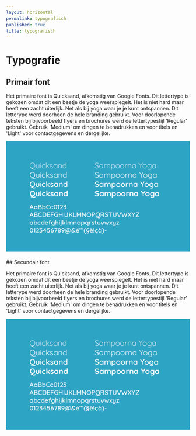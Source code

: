 ```yaml
---
layout: horizontal
permalink: typografisch
published: true
title: typografisch
---
```



# Typografie

## Primair font

Het primaire font is Quicksand, afkomstig van Google Fonts. Dit lettertype is gekozen omdat dit een beetje de yoga weerspiegelt. Het is niet hard maar heeft een zacht uiterlijk. Net als bij yoga waar je je kunt ontspannen. Dit letterype werd doorheen de hele branding gebruikt. Voor doorlopende teksten bij bijvoorbeeld flyers en brochures werd de lettertypestijl 'Regular' gebruikt. Gebruik 'Medium' om dingen te benadrukken en voor titels en 'Light' voor contactgegevens en dergelijke.

<div class="row">
    <div class="col-4">
        <img class="afbeelding" src="images/voorbeelden/Quicksand.png"  class="w-100" alt="Responsive image">
    </div>
         <div class="col-8"></div>
</div>


<br>
## Secundair font

Het primaire font is Quicksand, afkomstig van Google Fonts. Dit lettertype is gekozen omdat dit een beetje de yoga weerspiegelt. Het is niet hard maar heeft een zacht uiterlijk. Net als bij yoga waar je je kunt ontspannen. Dit letterype werd doorheen de hele branding gebruikt. Voor doorlopende teksten bij bijvoorbeeld flyers en brochures werd de lettertypestijl 'Regular' gebruikt. Gebruik 'Medium' om dingen te benadrukken en voor titels en 'Light' voor contactgegevens en dergelijke.

<div class="row">
    <div class="col-4">
        <img class="afbeelding" src="images/voorbeelden/Quicksand.png"  class="w-100" alt="Responsive image">
    </div>
         <div class="col-8"></div>
</div>
<br>
